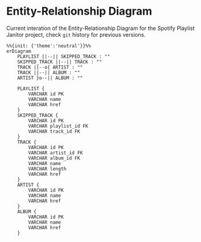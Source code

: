# Entity-Relationship Diagram

Current interation of the Entity-Relationship Diagram for the Spotify Playlist Janitor project, check `git` history for previous versions.

``` mermaid
%%{init: {'theme':'neutral'}}%%
erDiagram
    PLAYLIST ||--|| SKIPPED_TRACK : ""
    SKIPPED_TRACK ||--|| TRACK : ""
    TRACK ||--o{ ARTIST : ""
    TRACK ||--|| ALBUM : ""
    ARTIST }o--|| ALBUM : ""

    PLAYLIST {
        VARCHAR id PK
	    VARCHAR name
        VARCHAR href
    }
    SKIPPED_TRACK {
        VARCHAR id PK
        VARCHAR playlist_id FK
        VARCHAR track_id FK
    }
    TRACK {
        VARCHAR id PK
        VARCHAR artist_id FK
        VARCHAR album_id FK
        VARCHAR name
        VARCHAR length
        VARCHAR href
    }
    ARTIST {
        VARCHAR id PK
        VARCHAR name
        VARCHAR href
    }
    ALBUM {
        VARCHAR id PK
        VARCHAR name
        VARCHAR href
    }
```